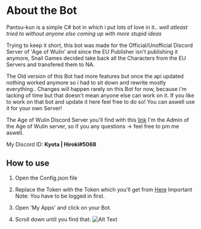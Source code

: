 # About the Bot

Pantsu-kun is a simple C# bot in which i put lots of love in it.. _well atleast tried to without anyone else coming up with more stupid ideas_

Trying to keep it short, this bot was made for the Official/Unofficial Discord Server of 'Age of Wulin' and since the EU Publisher isn't publishing it anymore,
Snail Games decided take back all the Characters from the EU Servers and transfered them to NA.

The Old version of this Bot had more features but once the api updated nothing worked anymore so i had to sit down and rewrite mostly everything..
Changes will happen rarely on this Bot for now, because i'm lacking of time but that doesn't mean anyone else can work on it.
If you like to work on that bot and update it here feel free to do so! You can aswell use it for your own Server!

The Age of Wulin Discord Server you'll find with this [link](https://discord.gg/6kDx8FM) 
I'm the Admin of the Age of Wulin server, so if you any questions -> feel free to pm me aswell.

My Discord ID: **Kyota | Hiroki#5068**

## How to use

1. Open the Config.json file

2. Replace the Token with the Token which you'll get from [Here](https://discordapp.com/developers/applications/me/)     Important Note: You have to be logged in first.

3. Open 'My Apps' and click on your Bot.

4. Scroll down until you find that:
![Alt Text](https://i.imgur.com/7j5i4em.png)